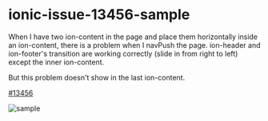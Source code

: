 # ionic-issue-13456-sample

When I have two ion-content in the page and place them horizontally inside an ion-content, there is a problem when I navPush the page. ion-header and ion-footer's transition are working correctly (slide in from right to left) except the inner ion-content.

But this problem doesn't show in the last ion-content.

[#13456](https://github.com/ionic-team/ionic/issues/13456)

![sample](http://ww2.sinaimg.cn/large/0060lm7Tly1flqovebr74g30af0ij7wi.gif)
